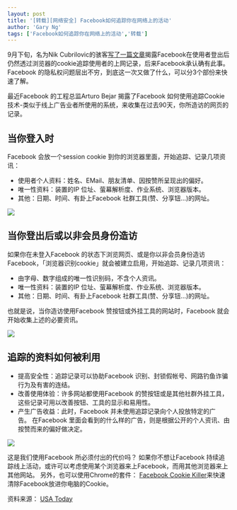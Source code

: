 ```yaml
---
layout: post
title: '[转载][网络安全] Facebook如何追踪你在网络上的活动'
author: 'Gary Ng'
tags: ['Facebook如何追踪你在网络上的活动','转载']
---
```


  

9月下旬，名为Nik
Cubrilovic的骇客[写了一篇文章](http://nikcub.appspot.com/logging-out-of-facebook-is-not-enough)揭露Facebook在使用者登出后仍然透过浏览器的cookie追踪使用者的上网记录，后来Facebook承认确有此事。Facebook
的隐私权问题层出不穷，到底这一次又做了什么，可以分3个部份来快速了解。

最近Facebook 的工程总监Arturo Bejar 揭露了Facebook 如何使用追踪Cookie
技术-类似于线上广告业者所使用的系统，来收集在过去90天，你所造访的网页的记录。

## 当你登入时

Facebook 会放一个session cookie
到你的浏览器里面，开始追踪、记录几项资讯：

-   使用者个人资料：姓名、EMail、朋友清单、因按赞所呈现出的偏好。
-   唯一性资料：装置的IP 位址、萤幕解析度、作业系统、浏览器​​版本。
-   其他：日期、时间、有卦上Facebook 社群工具(赞、分享钮…)的网址。

[![](http://2.bp.blogspot.com/-GW152vuXr4A/TstIQ3Hmz6I/AAAAAAAAA0U/5jpS6xpAxc4/s1600/449f5d9008cdcb4bedc3b35875ef5258.png)](http://2.bp.blogspot.com/-GW152vuXr4A/TstIQ3Hmz6I/AAAAAAAAA0U/5jpS6xpAxc4/s1600/449f5d9008cdcb4bedc3b35875ef5258.png)

<!-- More -->  

## 当你登出后或以非会员身份造访

如果你在未登入Facebook
的状态下浏览网页、或是你以非会员身份造访Facebook，「浏览器识别cookie」就会被建立启用，开始追踪、记录几项资讯：

-   由字母、数字组成的唯一性识别码，不含个人资讯。
-   唯一性资料：装置的IP 位址、萤幕解析度、作业系统、浏览器​​版本。
-   其他：日期、时间、有卦上Facebook 社群工具(赞、分享钮…)的网址。

也就是说，当你造访使用Facebook 赞按钮或外挂工具的网站时，Facebook
就会开始收集上述的必要资讯。

[![](http://4.bp.blogspot.com/-GDD5_AYNRbY/TstIaBjIpVI/AAAAAAAAA0k/OGV2OYbXSwo/s1600/c6be4e4d1df69c7766ee83e3ebcf1167.png)](http://4.bp.blogspot.com/-GDD5_AYNRbY/TstIaBjIpVI/AAAAAAAAA0k/OGV2OYbXSwo/s1600/c6be4e4d1df69c7766ee83e3ebcf1167.png)

## 追踪的资料如何被利用

-   提高安全性：追踪记录可以协助Facebook
    识别、封锁假帐号、网路钓鱼诈骗行为及有害的连结。
-   改善使用体验：许多网站都使用Facebook
    的赞按钮或是其他社群外挂工具，这些记录可用以改善按钮、工具的显示和易用性。
-   产生广告收益：此时，Facebook
    并未使用追踪记录向个人投放特定的广告。 在Facebook
    里面会看到的什么样的广告，则是根据公开的个人资讯、由按赞而来的偏好做决定。

[![](http://1.bp.blogspot.com/-5pCuKshZYHg/TstIZBnH4jI/AAAAAAAAA0c/DNMvtecftxk/s1600/491fdb242e6ccee54d4433704b47f925.png)](http://1.bp.blogspot.com/-5pCuKshZYHg/TstIZBnH4jI/AAAAAAAAA0c/DNMvtecftxk/s1600/491fdb242e6ccee54d4433704b47f925.png)

这是我们使用Facebook 所必须付出的代价吗？ 如果你不想让Facebook
持续追踪线上活动，或许可以考虑使用某个浏览器来上Facebook，而用其他浏览器来上其他网站。 另外，也可以使用Chrome的套件： [Facebook
Cookie
Killer](https://chrome.google.com/webstore/detail/bgonpegbhnjepleakgjdbaepkfedhhnf)来快速清除Facebook放进你电脑的Cookie。

资料来源： [USA
Today](http://www.usatoday.com/tech/news/story/2011-11-15/facebook-privacy-tracking-data/51225112/1)

